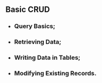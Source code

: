 ## Basic CRUD

* ### Query Basics;
* ### Retrieving Data;
* ### Writing Data in Tables;
* ### Modifying Existing Records.